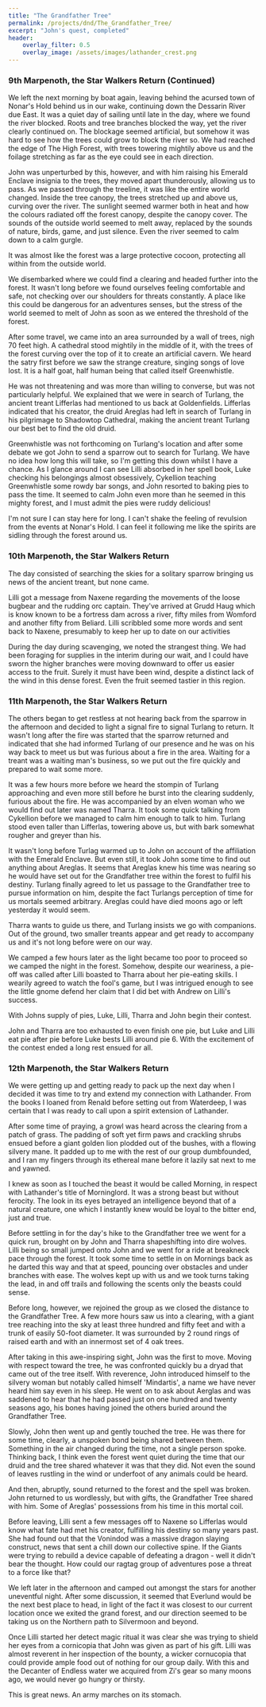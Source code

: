 ```yaml
---
title: "The Grandfather Tree"
permalink: /projects/dnd/The_Grandfather_Tree/
excerpt: "John's quest, completed"
header:
    overlay_filter: 0.5
    overlay_image: /assets/images/lathander_crest.png
---
```


### 9th Marpenoth, the Star Walkers Return (Continued)

We left the next morning by boat again, leaving behind the acursed town of Nonar's Hold behind us in our wake, continuing down the Dessarin River due East.  It was a quiet day of sailing until late in the day, where we found the river blocked.  Roots and tree branches blocked the way, yet the river clearly continued on.  The blockage seemed artificial, but somehow it was hard to see how the trees could grow to block the river so.  We had reached the edge of The High Forest, with trees towering mightily above us and the foilage stretching as far as the eye could see in each direction.

John was unperturbed by this, however, and with him raising his Emerald Enclave insignia to the trees, they moved apart thunderously, allowing us to pass.  As we passed through the treeline, it was like the entire world changed.  Inside the tree canopy, the trees stretched up and above us, curving over the river.  The sunlight seemed warmer both in heat and how the colours radiated off the forest canopy, despite the canopy cover.  The sounds of the outside world seemed to melt away, replaced by the sounds of nature, birds, game, and just silence.  Even the river seemed to calm down to a calm gurgle.

It was almost like the forest was a large protective cocoon, protecting all within from the outside world.

We disembarked where we could find a clearing and headed further into the forest.  It wasn't long before we found ourselves feeling comfortable and safe, not checking over our shoulders for threats constantly.  A place like this could be dangerous for an adventures senses, but the stress of the world seemed to melt of John as soon as we entered the threshold of the forest.

After some travel, we came into an area surrounded by a wall of trees, nigh 70 feet high.  A cathedral stood mightily in the middle of it, with the trees of the forest curving over the top of it to create an artificial cavern.  We heard the satry first before we saw the strange creature, singing songs of love lost.  It is a half goat, half human being that called itself Greenwhistle.

He was not threatening and was more than willing to converse, but was not particularly helpful.  We explained that we were in search of Turlang, the ancient treant Lifferlas had mentioned to us back at Goldenfields.  Lifferlas indicated that his creator, the druid Areglas had left in search of Turlang in his pilgrimage to Shadowtop Cathedral, making the ancient treant Turlang our best bet to find the old druid.

Greenwhistle was not forthcoming on Turlang's location and after some debate we got John to send a sparrow out to search for Turlang.  We have no idea how long this will take, so I'm getting this down whilst I have a chance.  As I glance around I can see Lilli absorbed in her spell book, Luke checking his belongings almost obsessively, Cykellion teaching Greenwhistle some rowdy bar songs, and John resorted to baking pies to pass the time.  It seemed to calm John even more than he seemed in this mighty forest, and I must admit the pies were ruddy delicious!

I'm not sure I can stay here for long.  I can't shake the feeling of revulsion from the events at Nonar's Hold.  I can feel it following me like the spirits are sidling through the forest around us.  

### 10th Marpenoth, the Star Walkers Return

The day consisted of searching the skies for a solitary sparrow bringing us news of the ancient treant, but none came.  

Lilli got a message from Naxene regarding the movements of the loose bugbear and the rudding orc captain.  They've arrived at Grudd Haug which is know known to be a fortress dam across a river, fifty miles from Womford and another fifty from Beliard.  Lilli scribbled some more words and sent back to Naxene, presumably to keep her up to date on our activities

During the day during scavenging, we noted the strangest thing.  We had been foraging for supplies in the interim during our wait, and I could have sworn the higher branches were moving downward to offer us easier access to the fruit.  Surely it must have been wind, despite a distinct lack of the wind in this dense forest.  Even the fruit seemed tastier in this region.

### 11th Marpenoth, the Star Walkers Return

The others began to get restless at not hearing back from the sparrow in the afternoon and decided to light a signal fire to signal Turlang to return.  It wasn't long after the fire was started that the sparrow returned and indicated that she had informed Turlang of our presence and he was on his way back to meet us but was furious about a fire in the area.  Waiting for a treant was a waiting man's business, so we put out the fire quickly and prepared to wait some more.

It was a few hours more before we heard the stompin of Turlang approaching and even more still before he burst into the clearing suddenly, furious about the fire.  He was accompanied by an elven woman who we would find out later was named Tharra.  It took some quick talking from Cykellion before we managed to calm him enough to talk to him.
Turlang stood even taller than Lifferlas, towering above us, but with bark somewhat rougher and greyer than his.

It wasn't long before Turlag warmed up to John on account of the affiliation with the Emerald Enclave.  But even still, it took John some time to find out anything about Areglas.  It seems that Areglas knew his time was nearing so he would have set out for the Grandfather tree within the forest to fulfil his destiny.  Turlang finally agreed to let us passage to the Grandfather tree to pursue information on him, despite the fact Turlangs perception of time for us mortals seemed arbitrary.  Areglas could have died moons ago or left yesterday it would seem.

Tharra wants to guide us there, and Turlang insists we go with companions.  Out of the ground, two smaller treants appear and get ready to accompany us and it's not long before were on our way.

We camped a few hours later as the light became too poor to proceed so we camped the night in the forest.  Somehow, despite our weariness, a pie-off was called after Lilli boasted to Tharra about her pie-eating skills.  I wearily agreed to watch the fool's game, but I was intrigued enough to see the little gnome defend her claim that I did bet with Andrew on Lilli's success.

With Johns supply of pies, Luke, Lilli, Tharra and John begin their contest.

John and Tharra are too exhausted to even finish one pie, but Luke and Lilli eat pie after pie before Luke bests Lilli around pie 6.  With the excitement of the contest ended a long rest ensued for all.

### 12th Marpenoth, the Star Walkers Return

We were getting up and getting ready to pack up the next day when I decided it was time to try and extend my connection with Lathander.  From the books I loaned from Renald before setting out from Waterdeep, I was certain that I was ready to call upon a spirit extension of Lathander.

After some time of praying, a growl was heard across the clearing from a patch of grass.  The padding of soft yet firm paws and crackling shrubs ensued before a giant golden lion plodded out of the bushes, with a flowing silvery mane.  It padded up to me with the rest of our group dumbfounded, and I ran my fingers through its ethereal mane before it lazily sat next to me and yawned.

I knew as soon as I touched the beast it would be called Morning, in respect with Lathander's title of Morninglord.  It was a strong beast but without ferocity.  The look in its eyes betrayed an intelligence beyond that of a natural creature, one which I instantly knew would be loyal to the bitter end, just and true.

Before settling in for the day's hike to the Grandfather tree we went for a quick run, brought on by John and Tharra shapeshifting into dire wolves.  Lilli being so small jumped onto John and we went for a ride at breakneck pace through the forest.  It took some time to settle in on Mornings back as he darted this way and that at speed, pouncing over obstacles and under branches with ease.  The wolves kept up with us and we took turns taking the lead, in and off trails and following the scents only the beasts could sense.

Before long, however, we rejoined the group as we closed the distance to the Grandfather Tree.  A few more hours saw us into a clearing, with a giant tree reaching into the sky at least three hundred and fifty feet and with a trunk of easily 50-foot diameter.  It was surrounded by 2 round rings of raised earth and with an innermost set of 4 oak trees.

After taking in this awe-inspiring sight, John was the first to move.  Moving with respect toward the tree, he was confronted quickly bu a dryad that came out of the tree itself.  With reverence, John introduced himself to the silvery woman but notably called himself 'Mindartis', a name we have never heard him say even in his sleep.  He went on to ask about Aerglas and was saddened to hear that he had passed just on one hundred and twenty seasons ago, his bones having joined the others buried around the Grandfather Tree.

Slowly, John then went up and gently touched the tree.  He was there for some time, clearly, a unspoken bond being shared between them.  Something in the air changed during the time, not a single person spoke.  Thinking back, I think even the forest went quiet during the time that our druid and the tree shared whatever it was that they did.  Not even the sound of leaves rustling in the wind or underfoot of any animals could be heard.

And then, abruptly, sound returned to the forest and the spell was broken.  John returned to us wordlessly, but with gifts, the Grandfather Tree shared with him.  Some of Areglas' possessions from his time in this mortal coil.

Before leaving, Lilli sent a few messages off to Naxene so Lifferlas would know what fate had met his creator, fulfilling his destiny so many years past.  She had found out that the Vonindod was a massive dragon slaying construct, news that sent a chill down our collective spine.  If the Giants were trying to rebuild a device capable of defeating a dragon - well it didn't bear the thought.  How could our ragtag group of adventures pose a threat to a force like that?

We left later in the afternoon and camped out amongst the stars for another uneventful night.  After some discussion, it seemed that Everlund would be the next best place to head, in light of the fact it was closest to our current location once we exited the grand forest, and our direction seemed to be taking us on the Northern path to Silvermoon and beyond.

Once Lilli started her detect magic ritual it was clear she was trying to shield her eyes from a cornicopia that John was given as part of his gift.  Lilli was almost reverent in her inspection of the bounty, a wicker cornucopia that could provide ample food out of nothing for our group daily.  With this and the Decanter of Endless water we acquired from Zi's gear so many moons ago, we would never go hungry or thirsty.

This is great news.  An army marches on its stomach.

